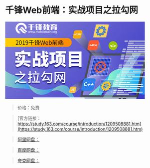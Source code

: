 # 千锋Web前端：实战项目之拉勾网

![img](../../../assets/study163/free/8a817478884e4c70a2ecf37f67b05356.jpg)

> 价格：免费

> [官方链接：https://study.163.com/course/introduction/1209508881.htm](https://study.163.com/course/introduction/1209508881.htm)

> [阿里网盘：]()

> [百度网盘：]()

> [夸克网盘：]()
